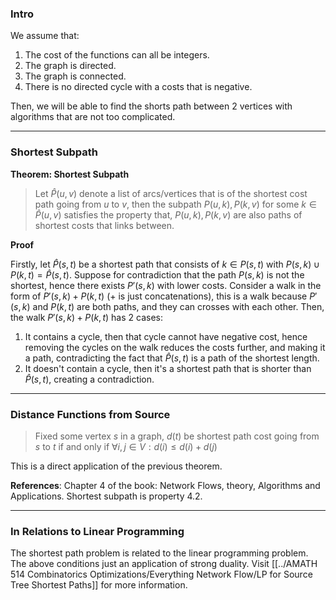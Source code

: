 ### **Intro**

We assume that: 
1. The cost of the functions can all be integers. 
2. The graph is directed.
3. The graph is connected.
4. There is no directed cycle with a costs that is negative. 

Then, we will be able to find the shorts path between 2 vertices with algorithms that are not too complicated. 

---
### **Shortest Subpath**

**Theorem: Shortest Subpath**

> Let $\hat P(u, v)$ denote a list of arcs/vertices that is of the shortest cost path going from $u$ to $v$, then the subpath $P(u, k), P(k, v)$ for some $k \in \hat P(u, v)$ satisfies the property that, $P(u, k), P(k, v)$ are also paths of shortest costs that links between. 

**Proof**

Firstly, let $\hat P(s, t)$ be a shortest path that consists of $k\in P(s, t)$ with $P(s, k)\cup P(k, t) = \hat P(s,t)$. Suppose for contradiction that the path $P(s, k)$ is not the shortest, hence there exists $P'(s, k)$ with lower costs. Consider a walk in the form of $P'(s, k) + P(k, t)$ ($+$ is just concatenations), this is a walk because $P'(s, k)$ and $P(k, t)$ are both paths, and they can crosses with each other. Then, the walk $P'(s, k) + P(k, t)$ has 2 cases: 
1. It contains a cycle, then that cycle cannot have negative cost, hence removing the cycles on the walk reduces the costs further, and making it a path, contradicting the fact that $\hat P(s, t)$ is a path of the shortest length. 
2. It doesn't contain a cycle, then it's a shortest path that is shorter than $\hat P(s, t)$, creating a contradiction. 


---
### **Distance Functions from Source**

> Fixed some vertex $s$ in a graph, $d(t)$ be  shortest path cost going from $s$ to $t$ if and only if $\forall i, j \in V: d(i) \le d(i) + d(j)$

This is a direct application of the previous theorem. 


**References**: Chapter 4 of the book: Network Flows, theory, Algorithms and Applications. Shortest subpath is property 4.2. 

---
### **In Relations to Linear Programming**

The shortest path problem is related to the linear programming problem. The above conditions just an application of strong duality. Visit [[../AMATH 514 Combinatorics Optimizations/Everything Network Flow/LP for Source Tree Shortest Paths]] for more information. 
